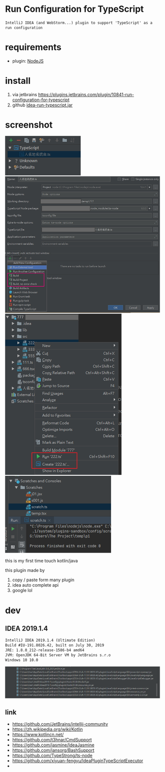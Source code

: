 # Run Configuration for TypeScript

    IntelliJ IDEA (and WebStorm...) plugin to support 'TypeScript' as a run configuration

# requirements

- plugin: [NodeJS](https://plugins.jetbrains.com/plugin/6098-nodejs)

# install

1. via jetbrains https://plugins.jetbrains.com/plugin/10841-run-configuration-for-typescript
2. github [idea-run-typescript.jar](releases/idea-run-typescript.jar)

# screenshot

![run001.jpg](readme/run001.jpg)
![run002.jpg](readme/run002.jpg)
![run003.jpg](readme/run003.jpg)
![ShareX_2020-02-19-13-20-08-028.png](readme/ShareX_2020-02-19-13-20-08-028.png)

this is my first time touch kotlin/java

this plugin made by

1. copy / paste form many plugin
2. idea auto complete api
3. google lol

# dev

## IDEA 2019.1.4

```
IntelliJ IDEA 2019.1.4 (Ultimate Edition)
Build #IU-191.8026.42, built on July 30, 2019
JRE: 1.8.0_212-release-1586-b4 amd64
JVM: OpenJDK 64-Bit Server VM by JetBrains s.r.o
Windows 10 10.0
```

![](readme/ShareX_2020-02-18-21-02-20-415.png)

## link

- https://github.com/JetBrains/intellij-community
- https://zh.wikipedia.org/wiki/Kotlin
- https://www.kotlincn.net/
- https://github.com/t3hnar/CmdSupport
- https://github.com/jasmine/IdeaJasmine
- https://github.com/jansorg/BashSupport
- https://github.com/TypeStrong/ts-node
- https://github.com/xiyuan-fengyu/IdeaPluginTypeScriptExecutor
-
